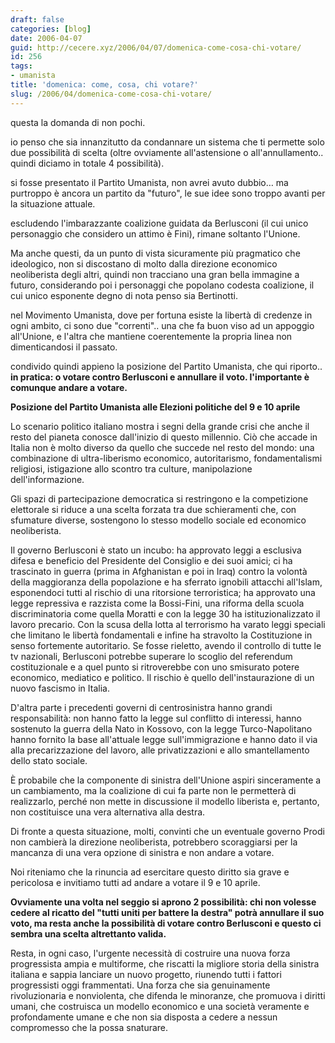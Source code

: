 ```yaml
---
draft: false
categories: [blog]
date: 2006-04-07
guid: http://cecere.xyz/2006/04/07/domenica-come-cosa-chi-votare/
id: 256
tags:
- umanista
title: 'domenica: come, cosa, chi votare?'
slug: /2006/04/domenica-come-cosa-chi-votare/
---
```


questa la domanda di non pochi.
  
io penso che sia innanzitutto da condannare un sistema che ti permette solo due possibilità di scelta (oltre ovviamente all'astensione o all'annullamento.. quindi diciamo in totale 4 possibilità).
  
si fosse presentato il Partito Umanista, non avrei avuto dubbio… ma purtroppo è ancora un partito da "futuro", le sue idee sono troppo avanti per la situazione attuale.
  
escludendo l'imbarazzante coalizione guidata da Berlusconi (il cui unico personaggio che considero un attimo è Fini), rimane soltanto l'Unione.
  
Ma anche questi, da un punto di vista sicuramente più pragmatico che ideologico, non si discostano di molto dalla direzione economico neoliberista degli altri, quindi non tracciano una gran bella immagine a futuro, considerando poi i personaggi che popolano codesta coalizione, il cui unico esponente degno di nota penso sia Bertinotti.
  
nel Movimento Umanista, dove per fortuna esiste la libertà di credenze in ogni ambito, ci sono due "correnti".. una che fa buon viso ad un appoggio all'Unione, e l'altra che mantiene coerentemente la propria linea non dimenticandosi il passato.
  
condivido quindi appieno la posizione del Partito Umanista, che qui riporto.. **in pratica: o votare contro Berlusconi e annullare il voto. l'importante è comunque andare a votare.**

**Posizione del Partito Umanista alle Elezioni politiche del 9 e 10 aprile**
  
Lo scenario politico italiano mostra i segni della grande crisi che anche il resto del pianeta conosce dall'inizio di questo millennio. Ciò che accade in Italia non è molto diverso da quello che succede nel resto del mondo: una combinazione di ultra-liberismo economico, autoritarismo, fondamentalismi religiosi, istigazione allo scontro tra culture, manipolazione dell'informazione.

Gli spazi di partecipazione democratica si restringono e la competizione elettorale si riduce a una scelta forzata tra due schieramenti che, con sfumature diverse, sostengono lo stesso modello sociale ed economico neoliberista.

Il governo Berlusconi è stato un incubo: ha approvato leggi a esclusiva difesa e beneficio del Presidente del Consiglio e dei suoi amici; ci ha trascinato in guerra (prima in Afghanistan e poi in Iraq) contro la volontà della maggioranza della popolazione e ha sferrato ignobili attacchi all'Islam, esponendoci tutti al rischio di una ritorsione terroristica; ha approvato una legge repressiva e razzista come la Bossi-Fini, una riforma della scuola discriminatoria come quella Moratti e con la legge 30 ha istituzionalizzato il lavoro precario. Con la scusa della lotta al terrorismo ha varato leggi speciali che limitano le libertà fondamentali e infine ha stravolto la Costituzione in senso fortemente autoritario. Se fosse rieletto, avendo il controllo di tutte le tv nazionali, Berlusconi potrebbe superare lo scoglio del referendum costituzionale e a quel punto si ritroverebbe con uno smisurato potere economico, mediatico e politico. Il rischio è quello dell'instaurazione di un nuovo fascismo in Italia.

D'altra parte i precedenti governi di centrosinistra hanno grandi responsabilità: non hanno fatto la legge sul conflitto di interessi, hanno sostenuto la guerra della Nato in Kossovo, con la legge Turco-Napolitano hanno fornito la base all'attuale legge sull'immigrazione e hanno dato il via alla precarizzazione del lavoro, alle privatizzazioni e allo smantellamento dello stato sociale.

È probabile che la componente di sinistra dell'Unione aspiri sinceramente a un cambiamento, ma la coalizione di cui fa parte non le permetterà di realizzarlo, perché non mette in discussione il modello liberista e, pertanto, non costituisce una vera alternativa alla destra.

Di fronte a questa situazione, molti, convinti che un eventuale governo Prodi non cambierà la direzione neoliberista, potrebbero scoraggiarsi per la mancanza di una vera opzione di sinistra e non andare a votare.

Noi riteniamo che la rinuncia ad esercitare questo diritto sia grave e pericolosa e invitiamo tutti ad andare a votare il 9 e 10 aprile.

**Ovviamente una volta nel seggio si aprono 2 possibilità: chi non volesse cedere al ricatto del "tutti uniti per battere la destra" potrà annullare il suo voto, ma resta anche la possibilità di votare contro Berlusconi e questo ci sembra una scelta altrettanto valida.**

Resta, in ogni caso, l'urgente necessità di costruire una nuova forza progressista ampia e multiforme, che riscatti la migliore storia della sinistra italiana e sappia lanciare un nuovo progetto, riunendo tutti i fattori progressisti oggi frammentati. Una forza che sia genuinamente rivoluzionaria e nonviolenta, che difenda le minoranze, che promuova i diritti umani, che costruisca un modello economico e una società veramente e profondamente umane e che non sia disposta a cedere a nessun compromesso che la possa snaturare.